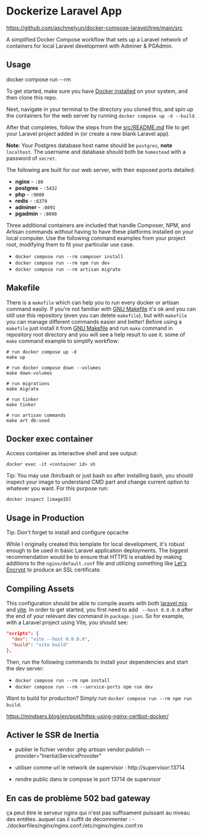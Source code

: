 # Dockerize Laravel App

https://github.com/aschmelyun/docker-compose-laravel/tree/main/src

A simplified Docker Compose workflow that sets up a Laravel network of containers for local Laravel development with Adminer & PGAdmin.

## Usage
docker compose run --rm

To get started, make sure you have [Docker installed](https://docs.docker.com/docker-for-mac/install/) on your system, and then clone this repo.

Next, navigate in your terminal to the directory you cloned this, and spin up the containers for the web server by running `docker compose up -d --build`.

After that completes, follow the steps from the [src/README.md](src/README.md) file to get your Laravel project added in (or create a new blank Laravel app).

**Note**: Your Postgres database host name should be `postgres`, **note** `localhost`. The username and database should both be `homestead` with a password of `secret`.

The following are built for our web server, with their exposed ports detailed:

-   **nginx** - `:80`
-   **postgres** - `:5432`
-   **php** - `:9000`
-   **redis** - `:6379`
-   **adminer** - `:8091`
-   **pgadmin** - `:8090`

Three additional containers are included that handle Composer, NPM, and Artisan commands _without_ having to have these platforms installed on your local computer. Use the following command examples from your project root, modifying them to fit your particular use case.

-   `docker compose run --rm composer install`
-   `docker compose run --rm npm run dev`
-   `docker compose run --rm artisan migrate`

## Makefile

There is a `makefile` which can help you to run every docker or artisan command easily. If you're not familiar with [GNU Makefile](https://www.gnu.org/software/make/manual/make.html) it's ok and you can still use this repository (even you can delete `makefile`), but with `makefile` you can manage different commands easier and better! Before using a `makefile` just install it from [GNU Makefile](https://www.gnu.org/software/make/manual/make.html) and run `make` command in repository root directory and you will see a help result to use it. some of `make` command example to simplify workflow:

```
# run docker compose up -d
make up

# run docker compose down --volumes
make down-volumes

# run migrations
make migrate

# run tinker
make tinker

# run artisan commands
make art db:seed
```

## Docker exec container

Access container as interactive shell and see output:

```
docker exec -it <container id> sh
```

Tip: You may use /bin/bash or just bash so after installing bash, you should inspect your image to understand CMD part and change current
option to whatever you want. For this purpose run:

```
docker inspect [imageID]
```

## Usage in Production

Tip: Don't forget to install and configure opcache

While I originally created this template for local development, it's robust enough to be used in basic Laravel application deployments. The biggest recommendation would be to ensure that HTTPS is enabled by making additions to the `nginx/default.conf` file and utilizing something like [Let's Encrypt](https://hub.docker.com/r/linuxserver/letsencrypt) to produce an SSL certificate.

## Compiling Assets

This configuration should be able to compile assets with both [laravel mix](https://laravel-mix.com/) and [vite](https://vitejs.dev/). In order to get started, you first need to add ` --host 0.0.0.0` after the end of your relevant dev command in `package.json`. So for example, with a Laravel project using Vite, you should see:

```json
"scripts": {
  "dev": "vite --host 0.0.0.0",
  "build": "vite build"
},
```

Then, run the following commands to install your dependencies and start the dev server:

-   `docker compose run --rm npm install`
-   `docker compose run --rm --service-ports npm run dev`

Want to build for production? Simply run `docker compose run --rm npm run build`.



https://mindsers.blog/en/post/https-using-nginx-certbot-docker/


## Activer le SSR de Inertia
 - publier le fichier vendor :php artisan vendor:publish --provider="Inertia\ServiceProvider"

 - utiliser comme url le network de supervisor : http://supervisor:13714

 - rendre public dans le compose le port 13714 de supervisor


## En cas de problème 502 bad gateway 
ça peut être le serveur nginx qui n'est pas suffisament puissant au niveau des entêtes. auquel cas il suffit de décommenter : - ./dockerfiles/nginx/nginx.conf:/etc/nginx/nginx.conf:ro